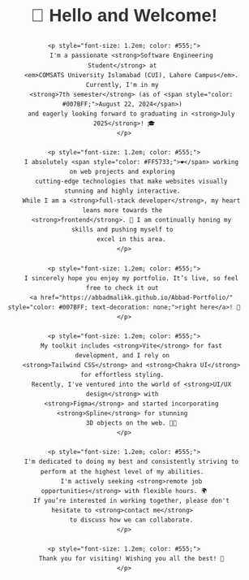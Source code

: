 <div style="text-align: center; font-family: Arial, sans-serif; line-height: 1.6; padding: 20px;">
    <h1 style="font-size: 2.5em; color: #333;">👋 Hello and Welcome!</h1>

    <p style="font-size: 1.2em; color: #555;">
        I'm a passionate <strong>Software Engineering Student</strong> at 
        <em>COMSATS University Islamabad (CUI), Lahore Campus</em>. Currently, I'm in my 
        <strong>7th semester</strong> (as of <span style="color: #007BFF;">August 22, 2024</span>) 
        and eagerly looking forward to graduating in <strong>July 2025</strong>! 🎓
    </p>

    <p style="font-size: 1.2em; color: #555;">
        I absolutely <span style="color: #FF5733;">❤️</span> working on web projects and exploring 
        cutting-edge technologies that make websites visually stunning and highly interactive. 
        While I am a <strong>full-stack developer</strong>, my heart leans more towards the 
        <strong>frontend</strong>. 🌟 I am continually honing my skills and pushing myself to 
        excel in this area.
    </p>

    <p style="font-size: 1.2em; color: #555;">
        I sincerely hope you enjoy my portfolio. It’s live, so feel free to check it out 
        <a href="https://abbadmalikk.github.io/Abbad-Portfolio/" style="color: #007BFF; text-decoration: none;">right here</a>! 🚀
    </p>

    <p style="font-size: 1.2em; color: #555;">
        My toolkit includes <strong>Vite</strong> for fast development, and I rely on 
        <strong>Tailwind CSS</strong> and <strong>Chakra UI</strong> for effortless styling. 
        Recently, I've ventured into the world of <strong>UI/UX design</strong> with 
        <strong>Figma</strong> and started incorporating <strong>Spline</strong> for stunning 
        3D objects on the web. 🎨✨
    </p>

    <p style="font-size: 1.2em; color: #555;">
        I'm dedicated to doing my best and consistently striving to perform at the highest level of my abilities. 
        I'm actively seeking <strong>remote job opportunities</strong> with flexible hours. 🌍
        If you’re interested in working together, please don't hesitate to <strong>contact me</strong> 
        to discuss how we can collaborate.
    </p>

    <p style="font-size: 1.2em; color: #555;">
        Thank you for visiting! Wishing you all the best! 🌟
    </p>
</div>
